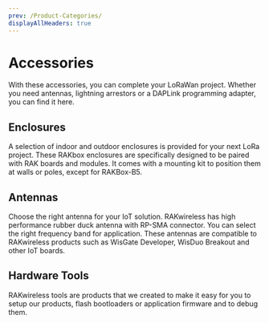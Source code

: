 ```yaml
---
prev: /Product-Categories/
displayAllHeaders: true
---
```


# Accessories

<rk-head img="/assets/rakwireless/product-categories/accessory.png" center>

With these accessories, you can complete your LoRaWan project. Whether you need antennas, lightning arrestors or a DAPLink programming adapter, you can find it here.

</rk-head>

## Enclosures

<rk-head img="/assets/rakwireless/product-categories/accessory-enclosures.png">

A selection of indoor and outdoor enclosures is provided for your next LoRa project. These RAKbox enclosures are specifically designed to be paired with RAK boards and modules. It comes with a mounting kit to position them at walls or poles, except for RAKBox-B5.

</rk-head>

<rk-products :tags="['accessories', 'enclosures']" />

## Antennas

<rk-head img="/assets/rakwireless/product-categories/accessory-antennas.png">

Choose the right antenna for your IoT solution. RAKwireless has high performance rubber duck antenna with RP-SMA connector. You can select the right frequency band for application. These antennas are compatible to RAKwireless products such as WisGate Developer, WisDuo Breakout and other IoT boards.

</rk-head>

<rk-products :tags="['accessories', 'antennas']" />

## Hardware Tools

<rk-head img="/assets/rakwireless/product-categories/hardware-tools.png">

RAKwireless tools are products that we created to make it easy for you to setup our products, flash bootloaders or application firmware and to debug them.

</rk-head>

<rk-products :tags="['accessories', 'hardware-tools']" />

